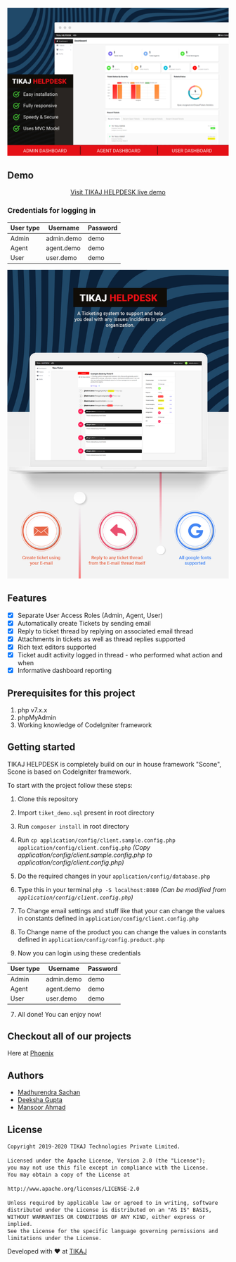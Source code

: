 ![Thumbnail-100](assets/readme/thumbnail.jpg)

## Demo

<div align="center"><a href="https://demo.tiket.mg.tik.co/">Visit TIKAJ HELPDESK live demo</a></div>

### Credentials for logging in

|User type | Username | Password |
| ----------- | ----------- | ----------- |
| Admin | admin.demo | demo |
| Agent | agent.demo | demo |
| User | user.demo | demo |

![screen-2-100](assets/readme/screen.jpg)

## Features
- [x] Separate User Access Roles (Admin, Agent, User)
- [x] Automatically create Tickets by sending email
- [x] Reply to ticket thread by replying on associated email thread
- [x] Attachments in tickets as well as thread replies supported
- [x] Rich text editors supported
- [x] Ticket audit activity logged in thread - who performed what action and when
- [x] Informative dashboard reporting

## Prerequisites for this project
1. php v7.x.x
2. phpMyAdmin
3. Working knowledge of CodeIgniter framework

## Getting started
TIKAJ HELPDESK is completely build on our in house framework "Scone", Scone is based on CodeIgniter framework.

To start with the project follow these steps:
1. Clone this repository

2. Import `tiket_demo.sql` present in root directory

3. Run `composer install` in root directory

4. Run `cp application/config/client.sample.config.php application/config/client.config.php` _(Copy application/config/client.sample.config.php to application/config/client.config.php)_

5. Do the required changes in your `application/config/database.php`

6. Type this in your terminal `php -S localhost:8080` _(Can be modified from `application/config/client.config.php`)_

7. To Change email settings and stuff like that your can change the values in constants defined in `application/config/client.config.php`

8. To Change name of the product you can change the values in constants defined in `application/config/config.product.php`

9. Now you can login using these credentials

   
|User type | Username | Password |
| ----------- | ----------- | ----------- |
| Admin | admin.demo | demo |
| Agent | agent.demo | demo |
| User | user.demo | demo |
7. All done! You can enjoy now!

   

## Checkout all of our projects

Here at [Phoenix](https://lab.tik.co/explore/projects)



## Authors

- [Madhurendra Sachan](https://github.com/m301)
- [Deeksha Gupta](https://github.com/eksha)
- [Mansoor Ahmad](https://github.com/M33P0)



## License

```
Copyright 2019-2020 TIKAJ Technologies Private Limited.

Licensed under the Apache License, Version 2.0 (the "License");
you may not use this file except in compliance with the License.
You may obtain a copy of the License at

http://www.apache.org/licenses/LICENSE-2.0

Unless required by applicable law or agreed to in writing, software
distributed under the License is distributed on an "AS IS" BASIS,
WITHOUT WARRANTIES OR CONDITIONS OF ANY KIND, either express or implied.
See the License for the specific language governing permissions and
limitations under the License.
```

Developed with :heart: at [TIKAJ](https://www.tikaj.com) 
